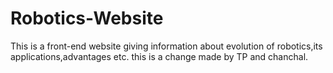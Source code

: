 # Robotics-Website
This is a front-end website giving information about evolution of robotics,its applications,advantages etc.
this is a change made by TP and chanchal.

